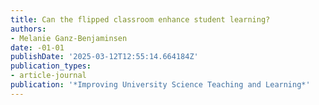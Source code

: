 ```yaml
---
title: Can the flipped classroom enhance student learning?
authors:
- Melanie Ganz-Benjaminsen
date: -01-01
publishDate: '2025-03-12T12:55:14.664184Z'
publication_types:
- article-journal
publication: '*Improving University Science Teaching and Learning*'
---
```

